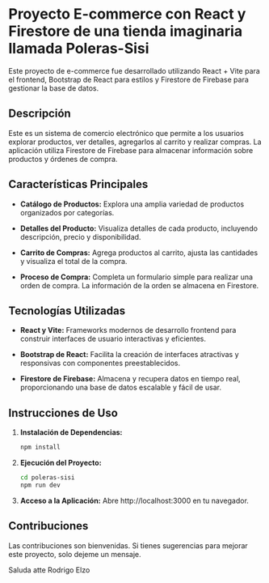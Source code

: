 # Proyecto E-commerce con React y Firestore de una tienda imaginaria llamada Poleras-Sisi

Este proyecto de e-commerce fue desarrollado utilizando React + Vite para el frontend, Bootstrap de React para estilos y Firestore de Firebase para gestionar la base de datos.

## Descripción

Este es un sistema de comercio electrónico que permite a los usuarios explorar productos, ver detalles, agregarlos al carrito y realizar compras. La aplicación utiliza Firestore de Firebase para almacenar información sobre productos y órdenes de compra.

## Características Principales

- **Catálogo de Productos:** Explora una amplia variedad de productos organizados por categorías.
  
- **Detalles del Producto:** Visualiza detalles de cada producto, incluyendo descripción, precio y disponibilidad.

- **Carrito de Compras:** Agrega productos al carrito, ajusta las cantidades y visualiza el total de la compra.

- **Proceso de Compra:** Completa un formulario simple para realizar una orden de compra. La información de la orden se almacena en Firestore.

## Tecnologías Utilizadas

- **React y Vite:** Frameworks modernos de desarrollo frontend para construir interfaces de usuario interactivas y eficientes.

- **Bootstrap de React:** Facilita la creación de interfaces atractivas y responsivas con componentes preestablecidos.

- **Firestore de Firebase:** Almacena y recupera datos en tiempo real, proporcionando una base de datos escalable y fácil de usar.

## Instrucciones de Uso

1. **Instalación de Dependencias:**
   ```bash
   npm install

2. **Ejecución del Proyecto:**
   ```bash
   cd poleras-sisi
   npm run dev
3. **Acceso a la Aplicación:**
  Abre http://localhost:3000 en tu navegador.



## Contribuciones
Las contribuciones son bienvenidas. Si tienes sugerencias para mejorar este proyecto, solo dejeme un mensaje.

Saluda atte Rodrigo Elzo
